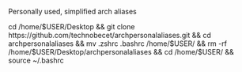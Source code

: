 Personally used, simplified arch aliases

cd /home/$USER/Desktop && git clone https://github.com/technobecet/archpersonalaliases.git && cd archpersonalaliases && mv .zshrc .bashrc /home/$USER/ && rm -rf /home/$USER/Desktop/archpersonalaliases && cd /home/$USER/ && source ~/.bashrc
